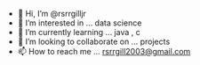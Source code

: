 - 👋 Hi, I’m @rsrrgilljr
- 👀 I’m interested in ... data science 
- 🌱 I’m currently learning ... java , c
- 💞️ I’m looking to collaborate on ... projects 
- 📫 How to reach me ... rsrrgill2003@gmail.com

<!---
rsrrgilljr/rsrrgilljr is a ✨ special ✨ repository because its `README.md` (this file) appears on your GitHub profile.
You can click the Preview link to take a look at your changes.
--->

